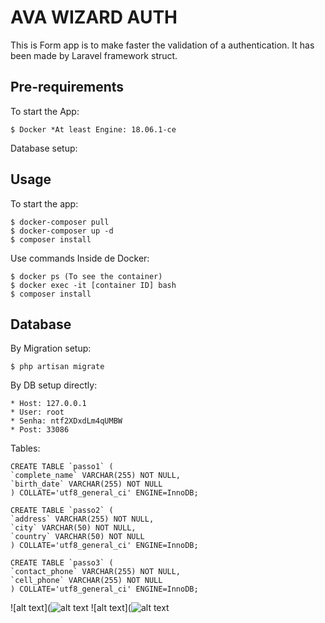 # AVA WIZARD AUTH

This is Form app is to make faster the validation of a authentication. It has
been made by Laravel framework struct.

## Pre-requirements

To start the App:

    $ Docker *At least Engine: 18.06.1-ce

Database setup:

## Usage

To start the app:

    $ docker-composer pull
    $ docker-composer up -d
    $ composer install
    
Use commands Inside de Docker:

    $ docker ps (To see the container)
    $ docker exec -it [container ID] bash
    $ composer install
    
## Database

By Migration setup:

    $ php artisan migrate

By DB setup directly:

    * Host: 127.0.0.1
    * User: root
    * Senha: ntf2XDxdLm4qUMBW
    * Post: 33086
    
Tables:

    CREATE TABLE `passo1` (
    `complete_name` VARCHAR(255) NOT NULL,
    `birth_date` VARCHAR(255) NOT NULL
    ) COLLATE='utf8_general_ci' ENGINE=InnoDB;
    
    CREATE TABLE `passo2` (
    `address` VARCHAR(255) NOT NULL,
    `city` VARCHAR(50) NOT NULL,
    `country` VARCHAR(50) NOT NULL
    ) COLLATE='utf8_general_ci' ENGINE=InnoDB;
        
    CREATE TABLE `passo3` (
    `contact_phone` VARCHAR(255) NOT NULL,
    `cell_phone` VARCHAR(255) NOT NULL
    ) COLLATE='utf8_general_ci' ENGINE=InnoDB;

![alt text](![alt text](https://github.com/lucas0000miranda/ava/blob/master/prints/Captura%20de%20Tela%202019-11-04%20%C3%A0s%2012.33.03.png)
![alt text](![alt text](https://github.com/lucas0000miranda/ava/blob/master/prints/Captura%20de%20Tela%202019-11-04%20%C3%A0s%2012.33.35.png)

